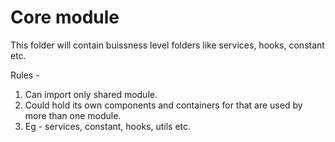# Core module

This folder will contain buissness level folders like services, hooks, constant etc.

Rules -

1. Can import only shared module.
2. Could hold its own components and containers for that are used by more than one module.
3. Eg - services, constant, hooks, utils etc.
